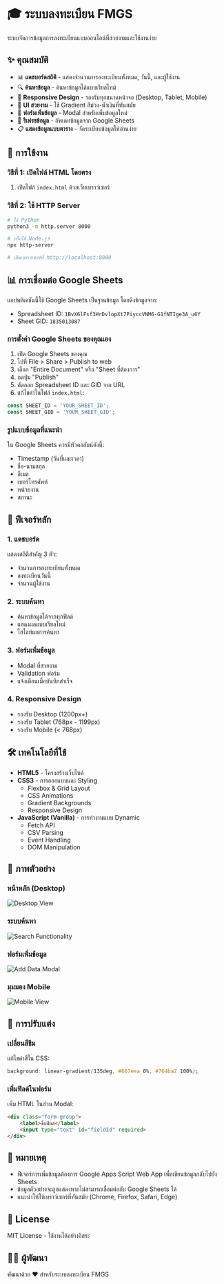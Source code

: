 # 🎓 ระบบลงทะเบียน FMGS

ระบบจัดการข้อมูลการลงทะเบียนแบบออนไลน์ที่สวยงามและใช้งานง่าย

## ✨ คุณสมบัติ

- 📊 **แดชบอร์ดสถิติ** - แสดงจำนวนการลงทะเบียนทั้งหมด, วันนี้, และผู้ใช้งาน
- 🔍 **ค้นหาข้อมูล** - ค้นหาข้อมูลได้แบบเรียลไทม์
- 📱 **Responsive Design** - รองรับทุกขนาดหน้าจอ (Desktop, Tablet, Mobile)
- 🎨 **UI สวยงาม** - ใช้ Gradient สีม่วง-น้ำเงินที่ทันสมัย
- 📝 **ฟอร์มเพิ่มข้อมูล** - Modal สำหรับเพิ่มข้อมูลใหม่
- 🔄 **รีเฟรชข้อมูล** - อัพเดทข้อมูลจาก Google Sheets
- 📋 **แสดงข้อมูลแบบตาราง** - จัดระเบียบข้อมูลให้อ่านง่าย

## 🚀 การใช้งาน

### วิธีที่ 1: เปิดไฟล์ HTML โดยตรง
1. เปิดไฟล์ `index.html` ด้วยเว็บเบราว์เซอร์

### วิธีที่ 2: ใช้ HTTP Server
```bash
# ใช้ Python
python3 -m http.server 8000

# หรือใช้ Node.js
npx http-server

# เปิดเบราว์เซอร์ที่ http://localhost:8000
```

## 📊 การเชื่อมต่อ Google Sheets

แอปพลิเคชันนี้ใช้ Google Sheets เป็นฐานข้อมูล โดยดึงข้อมูลจาก:
- Spreadsheet ID: `1BvX6lFsf3HrDvlopXt7PiyccVNM6-G1fNTIge3A_u6Y`
- Sheet GID: `1835013087`

### การตั้งค่า Google Sheets ของคุณเอง
1. เปิด Google Sheets ของคุณ
2. ไปที่ File > Share > Publish to web
3. เลือก "Entire Document" หรือ "Sheet ที่ต้องการ"
4. กดปุ่ม "Publish"
5. คัดลอก Spreadsheet ID และ GID จาก URL
6. แก้ไขค่าในไฟล์ `index.html`:
```javascript
const SHEET_ID = 'YOUR_SHEET_ID';
const SHEET_GID = 'YOUR_SHEET_GID';
```

### รูปแบบข้อมูลที่แนะนำ
ใน Google Sheets ควรมีหัวคอลัมน์ดังนี้:
- Timestamp (วันที่และเวลา)
- ชื่อ-นามสกุล
- อีเมล
- เบอร์โทรศัพท์
- หน่วยงาน
- สถานะ

## 🎨 ฟีเจอร์หลัก

### 1. แดชบอร์ด
แสดงสถิติสำคัญ 3 ตัว:
- จำนวนการลงทะเบียนทั้งหมด
- ลงทะเบียนวันนี้
- จำนวนผู้ใช้งาน

### 2. ระบบค้นหา
- ค้นหาข้อมูลได้จากทุกฟิลด์
- แสดงผลแบบเรียลไทม์
- ไฮไลท์ผลการค้นหา

### 3. ฟอร์มเพิ่มข้อมูล
- Modal ที่สวยงาม
- Validation ฟอร์ม
- แจ้งเตือนเมื่อบันทึกสำเร็จ

### 4. Responsive Design
- รองรับ Desktop (1200px+)
- รองรับ Tablet (768px - 1199px)
- รองรับ Mobile (< 768px)

## 🛠️ เทคโนโลยีที่ใช้

- **HTML5** - โครงสร้างเว็บไซต์
- **CSS3** - การออกแบบและ Styling
  - Flexbox & Grid Layout
  - CSS Animations
  - Gradient Backgrounds
  - Responsive Design
- **JavaScript (Vanilla)** - การทำงานแบบ Dynamic
  - Fetch API
  - CSV Parsing
  - Event Handling
  - DOM Manipulation

## 📸 ภาพตัวอย่าง

### หน้าหลัก (Desktop)
![Desktop View](https://github.com/user-attachments/assets/cc38fe3d-6f09-4475-8a60-31e1b7385cbc)

### ระบบค้นหา
![Search Functionality](https://github.com/user-attachments/assets/dfe17a67-add1-4319-96ea-7cfe1f14e705)

### ฟอร์มเพิ่มข้อมูล
![Add Data Modal](https://github.com/user-attachments/assets/887b01fc-cd98-413a-8df1-e77f977125b0)

### มุมมอง Mobile
![Mobile View](https://github.com/user-attachments/assets/0e1d8f87-84c9-4836-b627-1740321820c2)

## 🔧 การปรับแต่ง

### เปลี่ยนสีธีม
แก้ไขค่าสีใน CSS:
```css
background: linear-gradient(135deg, #667eea 0%, #764ba2 100%);
```

### เพิ่มฟิลด์ในฟอร์ม
เพิ่ม HTML ในส่วน Modal:
```html
<div class="form-group">
    <label>ชื่อฟิลด์</label>
    <input type="text" id="fieldId" required>
</div>
```

## 📝 หมายเหตุ

- ฟีเจอร์การเพิ่มข้อมูลต้องการ Google Apps Script Web App เพื่อเขียนข้อมูลกลับไปยัง Sheets
- ข้อมูลตัวอย่างจะถูกแสดงหากไม่สามารถเชื่อมต่อกับ Google Sheets ได้
- แนะนำให้ใช้เบราว์เซอร์ที่ทันสมัย (Chrome, Firefox, Safari, Edge)

## 📄 License

MIT License - ใช้งานได้อย่างอิสระ

## 👨‍💻 ผู้พัฒนา

พัฒนาด้วย ❤️ สำหรับระบบลงทะเบียน FMGS